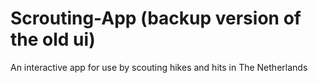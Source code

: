 # Scrouting-App (backup version of the old ui)
An interactive app for use by scouting hikes and hits in The Netherlands
